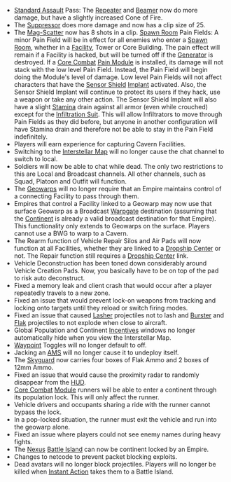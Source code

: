 - [Standard Assault](../certifications/Standard_Assault.md) Pass: The [Repeater](../weapons/Repeater.md) and
  [Beamer](../weapons/Beamer.md) now do more damage, but have a slightly increased Cone of
  Fire.
- The [Suppressor](../weapons/Suppressor.md) does more damage and now has a clip size
  of 25.
- The [Mag-Scatter](../weapons/Mag-Scatter.md) now has 8 shots in a clip.
  [Spawn Room](../locations/Spawn_Room.md) Pain Fields: A minor Pain Field will be in effect
  for all enemies who enter a [Spawn Room](../locations/Spawn_Room.md), whether in a
  [Facility](../locations/Facilities.md), Tower or Core Building. The pain effect will
  remain if a Facility is hacked, but will be turned off if the
  [Generator](../items/Generator.md) is destroyed. If a [Core Combat](../items/Core_Combat.md)
  [Pain Module](../etc/Pain_Module.md) is installed, its damage will not stack with the
  low level Pain Field. Instead, the Pain Field will begin doing the Module's
  level of damage. Low level Pain Fields will not affect characters that have
  the [Sensor Shield](../implants/Sensor_Shield.md) [Implant](../implants/Implants.md) activated.
  Also, the Sensor Shield Implant will continue to protect its users if they
  hack, use a weapon or take any other action. The Sensor Shield Implant will
  also have a slight [Stamina](../terminology/Stamina.md) drain against all armor (even while
  crouched) except for the [Infiltration Suit](../armor/Infiltration_Suit.md). This will
  allow Infiltrators to move through Pain Fields as they did before, but anyone
  in another configuration will have Stamina drain and therefore not be able to
  stay in the Pain Field indefinitely.
- Players will earn experience for capturing Cavern Facilities.
- Switching to the [Interstellar Map](../terminology/Interstellar_Map.md) will no longer cause
  the chat channel to switch to local.
- Soldiers will now be able to chat while dead. The only two restrictions to
  this are Local and Broadcast channels. All other channels, such as Squad,
  Platoon and Outfit will function.
- The [Geowarps](../locations/Geowarp.md) will no longer require that an Empire maintains
  control of a connecting Facility to pass through them.
- Empires that control a Facility linked to a Geowarp may now use that surface
  Geowarp as a Broadcast [Warpgate](../locations/Warpgate.md) destination (assuming that the
  [Continent](../locations/Continent.md) is already a valid broadcast destination for that
  Empire). This functionality only extends to Geowarps on the surface. Players
  cannot use a BWG to warp to a Cavern.
- The Rearm function of Vehicle Repair Silos and Air Pads will now function at
  all Facilities, whether they are linked to a
  [Dropship Center](../locations/Dropship_Center.md) or not. The Repair function still
  requires a [Dropship Center](../locations/Dropship_Center.md) link.
- Vehicle Deconstruction has been toned down considerably around Vehicle
  Creation Pads. Now, you basically have to be on top of the pad to risk auto
  deconstruct.
- Fixed a memory leak and client crash that would occur after a player
  repeatedly travels to a new zone.
- Fixed an issue that would prevent lock-on weapons from tracking and locking
  onto targets until they reload or switch firing modes.
- Fixed an issue that caused [Lasher](../weapons/Lasher.md)  projectiles not to lash and
  [Burster](../armor/Burster.md) and [Flak](../weapons/Flak.md) projectiles to not explode when
  close to aircraft.
- Global Population and Continent [Incentives](../terminology/Incentives.md) windows no longer
  automatically hide when you view the Interstellar Map.
- [Waypoint](../terminology/Waypoint.md) Toggles will no longer default to off.
- Jacking an [AMS](../vehicles/Advanced_Mobile_Station.md) will no longer cause
  it to undeploy itself.
- The [Skyguard](../vehicles/Skyguard.md) now carries four boxes of Flak Ammo and 2 boxes of
  12mm Ammo.
- Fixed an issue that would cause the proximity radar to randomly disappear from
  the [HUD](../etc/Heads-up_Display.md).
- [Core Combat](../items/Core_Combat.md) [Module](../etc/Modules.md) runners will be able
  to enter a continent through its population lock. This will only affect the
  runner.
- Vehicle drivers and occupants sharing a ride with the runner cannot bypass the
  lock.
- In a pop-locked situation, the runner must exit the vehicle and run into the
  geowarp alone.
- Fixed an issue where players could not see enemy names during heavy fights.
- The [Nexus](../locations/Oshur.md) [Battle Island](../locations/Battle_Islands.md) can now be
  continent locked by an Empire.
- Changes to netcode to prevent packet blocking exploits.
- Dead avatars will no longer block projectiles. Players will no longer be
  killed when [Instant Action](../terminology/Instant_Action.md) takes them to a Battle Island.



